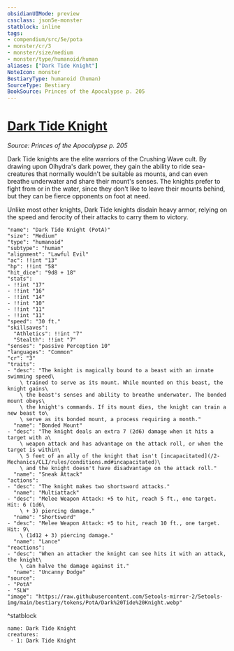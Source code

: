 ```yaml
---
obsidianUIMode: preview
cssclass: json5e-monster
statblock: inline
tags:
- compendium/src/5e/pota
- monster/cr/3
- monster/size/medium
- monster/type/humanoid/human
aliases: ["Dark Tide Knight"]
NoteIcon: monster
BestiaryType: humanoid (human)
SourceType: Bestiary
BookSource: Princes of the Apocalypse p. 205
---
```

# [Dark Tide Knight](2-Mechanics\CLI\bestiary\humanoid/dark-tide-knight-pota.md)
*Source: Princes of the Apocalypse p. 205*  

Dark Tide knights are the elite warriors of the Crushing Wave cult. By drawing upon Olhydra's dark power, they gain the ability to ride sea-creatures that normally wouldn't be suitable as mounts, and can even breathe underwater and share their mount's senses. The knights prefer to fight from or in the water, since they don't like to leave their mounts behind, but they can be fierce opponents on foot at need.

Unlike most other knights, Dark Tide knights disdain heavy armor, relying on the speed and ferocity of their attacks to carry them to victory.

```statblock
"name": "Dark Tide Knight (PotA)"
"size": "Medium"
"type": "humanoid"
"subtype": "human"
"alignment": "Lawful Evil"
"ac": !!int "13"
"hp": !!int "58"
"hit_dice": "9d8 + 18"
"stats":
- !!int "17"
- !!int "16"
- !!int "14"
- !!int "10"
- !!int "11"
- !!int "11"
"speed": "30 ft."
"skillsaves":
  "Athletics": !!int "7"
  "Stealth": !!int "7"
"senses": "passive Perception 10"
"languages": "Common"
"cr": "3"
"traits":
- "desc": "The knight is magically bound to a beast with an innate swimming speed\
    \ trained to serve as its mount. While mounted on this beast, the knight gains\
    \ the beast's senses and ability to breathe underwater. The bonded mount obeys\
    \ the knight's commands. If its mount dies, the knight can train a new beast to\
    \ serve as its bonded mount, a process requiring a month."
  "name": "Bonded Mount"
- "desc": "The knight deals an extra 7 (2d6) damage when it hits a target with a\
    \ weapon attack and has advantage on the attack roll, or when the target is within\
    \ 5 feet of an ally of the knight that isn't [incapacitated](/2-Mechanics/CLI/rules/conditions.md#incapacitated)\
    \ and the knight doesn't have disadvantage on the attack roll."
  "name": "Sneak Attack"
"actions":
- "desc": "The knight makes two shortsword attacks."
  "name": "Multiattack"
- "desc": "Melee Weapon Attack: +5 to hit, reach 5 ft., one target. Hit: 6 (1d6\
    \ + 3) piercing damage."
  "name": "Shortsword"
- "desc": "Melee Weapon Attack: +5 to hit, reach 10 ft., one target. Hit: 9\
    \ (1d12 + 3) piercing damage."
  "name": "Lance"
"reactions":
- "desc": "When an attacker the knight can see hits it with an attack, the knight\
    \ can halve the damage against it."
  "name": "Uncanny Dodge"
"source":
- "PotA"
- "SLW"
"image": "https://raw.githubusercontent.com/5etools-mirror-2/5etools-img/main/bestiary/tokens/PotA/Dark%20Tide%20Knight.webp"
```
^statblock

```encounter-table
name: Dark Tide Knight
creatures:
 - 1: Dark Tide Knight
```